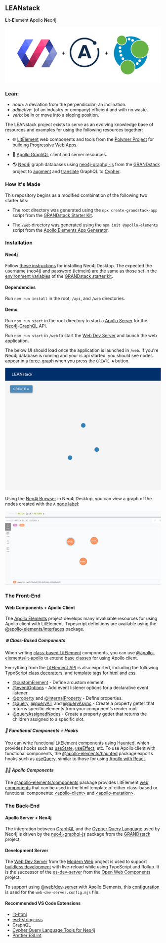 ## LEANstack

<b>L</b>it-<b>E</b>lement <b>A</b>pollo <b>N</b>eo4j

![Integration Logo](integration_logo.png)

### Lean:
  * _noun_: a deviation from the perpendicular; an inclination.
  * _adjective_: (of an industry or company) efficient and with no waste. 
  * _verb_: be in or move into a sloping position.

The LEANstack project exists to serve as an evolving knowledge base of resources and examples for using the following resources together:

* 🌐 [LitElement](https://lit-element.polymer-project.org/) web components and tools from the [Polymer Project](https://www.polymer-project.org/) for building [Progressive Web Apps](https://web.dev/progressive-web-apps/).

* 🚀 [Apollo GraphQL](https://www.apollographql.com/) client and server resources.

* 🌎 [Neo4j](https://neo4j.com/product/) graph databases using [neo4j-graphql-js](https://grandstack.io/docs/neo4j-graphql-js) from the [GRANDstack](https://grandstack.io/) project to [augment](https://grandstack.io/docs/graphql-schema-generation-augmentation) and [translate](https://grandstack.io/docs/guide-graphql-schema-design) GraphQL to [Cypher](https://neo4j.com/developer/cypher/).

### How It's Made
This repository begins as a modified combination of the following two starter kits:

* The root directory was generated using the  `npx create-grandstack-app` script from the [GRANDstack Starter Kit](https://grandstack.io/docs/getting-started-grand-stack-starter/).

* The `/web` directory was generated using the `npm init @apollo-elements` script from the [Apollo Elements App Generator](https://apolloelements.dev/pages/guides/getting-started#apollo-elements-app-generator).

### Installation
#### Neo4j
Follow [these instructions](https://github.com/grand-stack/grand-stack-starter#option-two---desktop) for installing Neo4j Desktop. The expected the username (neo4j) and password (letmein) are the same as those set in the [environment variables](https://github.com/grand-stack/grand-stack-starter#api) of the [GRANDstack starter kit](https://grandstack.io/docs/getting-started-grand-stack-starter).

#### Dependencies
Run `npm run install` in the root, `/api`, and `/web` directories.

#### Demo
Run `npm run start` in the root directory to start a [Apollo Server](https://www.npmjs.com/package/apollo-server) for the [Neo4j-GraphQL](#apollo-server-+-neo4j) API.

Run `npm run start` in `/web` to start the [Web Dev Server](#development-server) and launch the web application.

The below UI should load once the application is launched in `/web`. If you're Neo4j database is running and your is api started, you should see nodes appear in a [force-graph](https://github.com/vasturiano/force-graph) when you press the `CREATE A` button.

![Force graph of A nodes](AGraph.png)

Using the [Neo4j Browser](https://neo4j.com/developer/neo4j-browser/) in Neo4j Desktop, you can view a graph of the nodes created with the `A` [node label](https://neo4j.com/docs/cypher-manual/current/syntax/naming/):

![Neo4j browser A Nodes](AGraphBrowser.png)
### The Front-End
#### Web Components + Apollo Client
The [Apollo Elements](https://apolloelements.dev/) project develops many invaluable resources for using Apollo client with LitElement. Typescript definitions are available using the [@apollo-elements/interfaces](https://apolloelements.dev/modules/_apollo_elements_interfaces.html) package.

##### ⊚ Class-Based Components

When writing [class-based LitElement](https://lit-element.polymer-project.org/guide/templates) components, you can use [@apollo-elements/lit-apollo](https://www.npmjs.com/package/@apollo-elements/lit-apollo) to extend [base classes](https://apolloelements.dev/modules/_apollo_elements_lit_apollo.html) for using Apollo client. 

Everything from the [LitElement API](https://lit-element.polymer-project.org/api/modules/_lit_element_.html) is also exported, including the following TypeScript [class decorators](https://lit-element.polymer-project.org/guide/decorators), and template tags for [html](https://lit-element.polymer-project.org/api/modules/_lit_element_.html#html) and [css](https://lit-element.polymer-project.org/api/modules/_lit_element_.html#css).

* [@customElement](https://lit-element.polymer-project.org/api/modules/_lit_element_.html#customelement) - Define a custom element.
* [@eventOptions](https://lit-element.polymer-project.org/api/modules/_lit_element_.html#eventoptions) - Add event listener options for a declarative event listener.
* [@property](https://lit-element.polymer-project.org/api/modules/_lit_element_.html#property) and [@internalProperty](https://lit-element.polymer-project.org/api/modules/_lit_element_.html#internalproperty) - Define properties.
* [@query](https://lit-element.polymer-project.org/api/modules/_lit_element_.html#query), [@queryAll](https://lit-element.polymer-project.org/api/modules/_lit_element_.html#queryAll), and [@queryAsync](https://lit-element.polymer-project.org/api/modules/_lit_element_.html#queryAsync) - Create a property getter that returns specific elements from your component’s render root.
* [@queryAssignedNodes](https://lit-element.polymer-project.org/api/modules/_lit_element_.html#queryAssignedNodes) - Create a property getter that returns the children assigned to a specific slot.

##### 👻 Functional Components + Hooks
You can write functional LitElement components using [Haunted](https://open-wc.org/guides/developing-components/code-examples/#haunted), which provides hooks such as [useState](https://github.com/matthewp/haunted#usestate), [useEffect](https://github.com/matthewp/haunted#useeffect), etc. To use Apollo client with functional components, the [@apollo-elements/haunted](https://apolloelements.dev/modules/_apollo_elements_haunted.html) package exports hooks such as [useQuery](https://apolloelements.dev/modules/_apollo_elements_haunted.html#-queries), similar to those for using [Apollo with React](https://www.apollographql.com/docs/react/api/react/hooks/#usequery).

##### 👨‍🚀 Apollo Components
The [@apollo-elements/components](https://www.npmjs.com/package/@apollo-elements/components) package provides LitElement [web components](https://apolloelements.dev/modules/_apollo_elements_components.html) that can be used in the html template of either class-based or functional components: [\<apollo-client>](https://apolloelements.dev/modules/_apollo_elements_components.html#apollo-client) and [\<apollo-mutation>](https://apolloelements.dev/modules/_apollo_elements_components.html#apollo-mutation).

### The Back-End
#### Apollo Server + Neo4j
The integration between [GraphQL](https://graphql.org/graphql-js/) and the [Cypher Query Language](https://neo4j.com/developer/cypher/) used by Neo4j is driven by the [neo4j-graphql-js](https://www.npmjs.com/package/neo4j-graphql-js) package from the [GRANDstack](https://grandstack.io/docs/neo4j-graphql-js) project.

#### Development Server
The [Web Dev Server](https://modern-web.dev/docs/dev-server/overview/) from the [Modern Web](https://modern-web.dev/) project is used to support [buildless development](https://open-wc.org/guides/developing-components/going-buildless/) with live-reload while using TypeScript and Rollup. It is the successor of the [es-dev-server](https://www.npmjs.com/package/es-dev-server) from the [Open Web Components](https://open-wc.org/) project.

To support using [@web/dev-server](https://www.npmjs.com/package/@web/dev-server) with Apollo Elements, this [configuration](https://apolloelements.dev/pages/guides/getting-started/buildless-development.html) is used for the `web-dev-server.config.mjs` file.

#### Recommended VS Code Extensions
  * [lit-html](https://marketplace.visualstudio.com/items?itemName=bierner.lit-html)
  * [es6-string-css](https://marketplace.visualstudio.com/items?itemName=bashmish.es6-string-css)
  * [GraphQL](https://marketplace.visualstudio.com/items?itemName=GraphQL.vscode-graphql)
  * [Cypher Query Language Tools for Neo4j](https://marketplace.visualstudio.com/items?itemName=AnthonyJGatlin.vscode-cypher-query-language-tools)
  * [Prettier ESLint](https://marketplace.visualstudio.com/items?itemName=rvest.vs-code-prettier-eslint)
